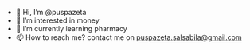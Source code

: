 - 👋 Hi, I’m @puspazeta
- 👀 I’m interested in money
- 🌱 I’m currently learning pharmacy
- 📫 How to reach me? contact me on puspazeta.salsabila@gmail.com

<!---
puspazeta/puspazeta is a ✨ special ✨ repository because its `README.md` (this file) appears on your GitHub profile.
You can click the Preview link to take a look at your changes.
--->
